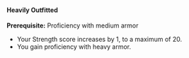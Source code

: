 #### Heavily Outfitted

**Prerequisite:**
Proficiency with medium armor

- Your Strength score increases by 1, to a maximum of 20.
- You gain proficiency with heavy armor.
